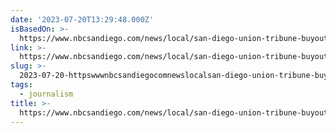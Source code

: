 ```yaml
---
date: '2023-07-20T13:29:48.000Z'
isBasedOn: >-
  https://www.nbcsandiego.com/news/local/san-diego-union-tribune-buyouts-new-owners-vulture-fund-or-transforming-media/3262986/
link: >-
  https://www.nbcsandiego.com/news/local/san-diego-union-tribune-buyouts-new-owners-vulture-fund-or-transforming-media/3262986/
slug: >-
  2023-07-20-httpswwwnbcsandiegocomnewslocalsan-diego-union-tribune-buyouts-new-owners-vulture-fund-or-transforming-media3262986
tags:
  - journalism
title: >-
  https://www.nbcsandiego.com/news/local/san-diego-union-tribune-buyouts-new-owners-vulture-fund-or-transforming-media/3262986/
---
```


